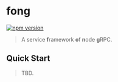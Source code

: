# fong
[![npm version](https://img.shields.io/npm/v/fong.svg?style=flat-square)](https://www.npmjs.org/package/fong)
> A service **f**ramework **o**f **n**ode **g**RPC.

## Quick Start
> TBD.
